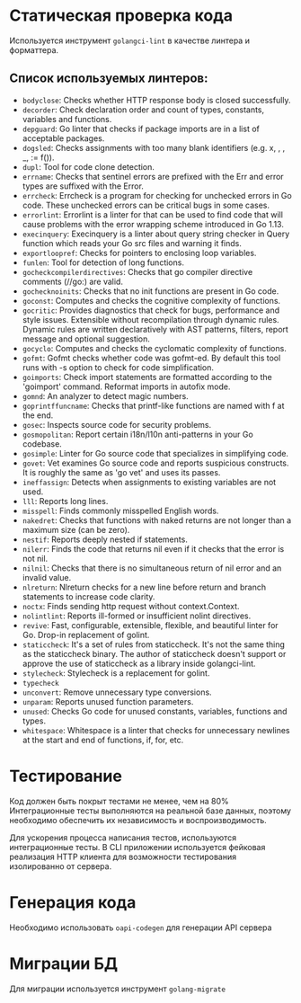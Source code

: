 # Статическая проверка кода
Используется инструмент `golangci-lint` в качестве линтера и форматтера.

## Список используемых линтеров:
- `bodyclose`: Checks whether HTTP response body is closed successfully.
- `decorder`: Check declaration order and count of types, constants, variables and functions.
- `depguard`: Go linter that checks if package imports are in a list of acceptable packages.
- `dogsled`: Checks assignments with too many blank identifiers (e.g. x, , , _, := f()).
- `dupl`: Tool for code clone detection.
- `errname`: Checks that sentinel errors are prefixed with the Err and error types are suffixed with the Error.
- `errcheck`: Errcheck is a program for checking for unchecked errors in Go code. These unchecked errors can be critical bugs in some cases.
- `errorlint`: Errorlint is a linter for that can be used to find code that will cause problems with the error wrapping scheme introduced in Go 1.13.
- `execinquery`: Execinquery is a linter about query string checker in Query function which reads your Go src files and warning it finds.
- `exportloopref`: Checks for pointers to enclosing loop variables.
- `funlen`: Tool for detection of long functions.
- `gocheckcompilerdirectives`: Checks that go compiler directive comments (//go:) are valid.
- `gochecknoinits`: Checks that no init functions are present in Go code.
- `goconst`: Computes and checks the cognitive complexity of functions.
- `gocritic`: Provides diagnostics that check for bugs, performance and style issues.
Extensible without recompilation through dynamic rules.
Dynamic rules are written declaratively with AST patterns, filters, report message and optional suggestion.
- `gocyclo`: Computes and checks the cyclomatic complexity of functions.
- `gofmt`: Gofmt checks whether code was gofmt-ed. By default this tool runs with -s option to check for code simplification.
- `goimports`: Check import statements are formatted according to the 'goimport' command. Reformat imports in autofix mode.
- `gomnd`: An analyzer to detect magic numbers.
- `goprintffuncname`: Checks that printf-like functions are named with f at the end.
- `gosec`: Inspects source code for security problems.
- `gosmopolitan`: Report certain i18n/l10n anti-patterns in your Go codebase.
- `gosimple`: Linter for Go source code that specializes in simplifying code.
- `govet`: Vet examines Go source code and reports suspicious constructs. It is roughly the same as 'go vet' and uses its passes.
- `ineffassign`: Detects when assignments to existing variables are not used.
- `lll`: Reports long lines.
- `misspell`: Finds commonly misspelled English words.
- `nakedret`: Checks that functions with naked returns are not longer than a maximum size (can be zero).
- `nestif`: Reports deeply nested if statements.
- `nilerr`: Finds the code that returns nil even if it checks that the error is not nil.
- `nilnil`: Checks that there is no simultaneous return of nil error and an invalid value.
- `nlreturn`: Nlreturn checks for a new line before return and branch statements to increase code clarity.
- `noctx`: Finds sending http request without context.Context.
- `nolintlint`: Reports ill-formed or insufficient nolint directives.
- `revive`: Fast, configurable, extensible, flexible, and beautiful linter for Go. Drop-in replacement of golint.
- `staticcheck`: It's a set of rules from staticcheck. It's not the same thing as the staticcheck binary. The author of staticcheck doesn't support or approve the use of staticcheck as a library inside golangci-lint.
- `stylecheck`: Stylecheck is a replacement for golint.
- `typecheck`
- `unconvert`: Remove unnecessary type conversions.
- `unparam`: Reports unused function parameters.
- `unused`: Checks Go code for unused constants, variables, functions and types.
- `whitespace`: Whitespace is a linter that checks for unnecessary newlines at the start and end of functions, if, for, etc.

# Тестирование
Код должен быть покрыт тестами не менее, чем на 80%
Интеграционные тесты выполняются на реальной базе данных, поэтому необходимо обеспечить их независимость и воспроизводимость.

Для ускорения процесса написания тестов, используются интеграционные тесты.
В CLI приложении используется фейковая реализация HTTP клиента для возможности тестирования изолированно от сервера.

# Генерация кода
Необходимо использовать `oapi-codegen` для генерации API сервера

# Миграции БД
Для миграции используется инструмент `golang-migrate`
